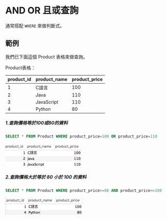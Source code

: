 # AND OR 且或查詢
通常搭配 `WHERE` 來做判斷式。

## 範例
我們已下面這個 Product 表格來做查詢。

Product表格：

|product_id|product_name|product_price|
| -------- | ---------- | ----------- |
| 1 | C語言 |100|
| 2 | Java |110|
| 3 | JavaScript |110|
| 4 | Python |80|

##### 1.查詢價格等於100或80的資料

```sql
SELECT * FROM Product WHERE product_price=100 OR product_price=110
```

![](/assets/img4-1.png)


##### 2.查詢價格大於等於 80 小於 100 的資料

```sql
SELECT * FROM Product WHERE product_price>=80 AND product_price<=100
```

![](/assets/img2-2.png)